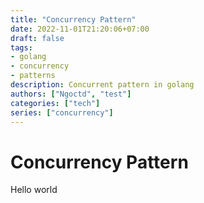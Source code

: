 ```yaml
---
title: "Concurrency Pattern"
date: 2022-11-01T21:20:06+07:00
draft: false
tags:
- golang
- concurrency
- patterns
description: Concurrent pattern in golang
authors: ["Ngoctd", "test"]
categories: ["tech"]
series: ["concurrency"]
---
```


# Concurrency Pattern

Hello world
